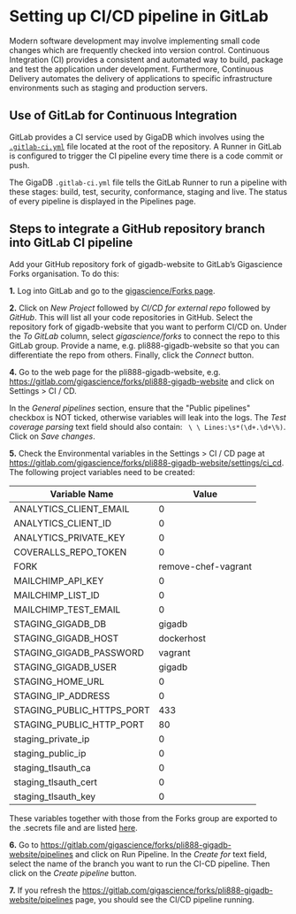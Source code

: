 # Setting up CI/CD pipeline in GitLab

Modern software development may involve implementing small code changes which
are frequently checked into version control. Continuous Integration (CI) 
provides a consistent and automated way to build, package and test the 
application under development. Furthermore, Continuous Delivery automates the
delivery of applications to specific infrastructure environments such as
staging and production servers.

## Use of GitLab for Continuous Integration

GitLab provides a CI service used by GigaDB which involves using the 
[`.gitlab-ci.yml`](https://github.com/gigascience/gigadb-website/blob/develop/.gitlab-ci.yml)
file located at the root of the repository. A Runner in GitLab is configured to 
trigger the CI pipeline every time there is a code commit or push.

The GigaDB `.gitlab-ci.yml` file tells the GitLab Runner to run a pipeline with
these stages: build, test, security, conformance, staging and live. The status
of every pipeline is displayed in the Pipelines page.

## Steps to integrate a GitHub repository branch into GitLab CI pipeline

Add your GitHub repository fork of gigadb-website to GitLab’s Gigascience Forks 
organisation. To do this:

**1.** Log into GitLab and go to the 
[gigascience/Forks page](https://gitlab.com/gigascience/forks).
 
**2.** Click on *New Project* followed by *CI/CD for external repo* followed by 
*GitHub*. This will list all your code repositories in GitHub. Select the 
repository fork of gigadb-website that you want to perform CI/CD on. Under the 
*To GitLab* column, select *gigascience/forks* to connect the repo to this 
GitLab group. Provide a name, e.g. pli888-gigadb-website so that you can 
differentiate the repo from others. Finally, click the *Connect* button.

**4.** Go to the web page for the pli888-gigadb-website, e.g. 
https://gitlab.com/gigascience/forks/pli888-gigadb-website and click on Settings > CI / CD.

In the *General pipelines* section, ensure that the "Public pipelines" checkbox 
is NOT ticked, otherwise variables will leak into the logs. The *Test coverage parsing* 
text field should also contain: ` \ \ Lines:\s*(\d+.\d+\%)`. Click on *Save changes*.
 
**5.** Check the Environmental variables in the Settings > CI / CD page at https://gitlab.com/gigascience/forks/pli888-gigadb-website/settings/ci_cd. 
The following project variables need to be created:

Variable Name | Value
------------ | -------------
ANALYTICS_CLIENT_EMAIL | 0
ANALYTICS_CLIENT_ID | 0
ANALYTICS_PRIVATE_KEY | 0
COVERALLS_REPO_TOKEN | 0
FORK | remove-chef-vagrant
MAILCHIMP_API_KEY | 0
MAILCHIMP_LIST_ID | 0
MAILCHIMP_TEST_EMAIL | 0
STAGING_GIGADB_DB | gigadb
STAGING_GIGADB_HOST | dockerhost
STAGING_GIGADB_PASSWORD | vagrant
STAGING_GIGADB_USER | gigadb
STAGING_HOME_URL | 0
STAGING_IP_ADDRESS | 0
STAGING_PUBLIC_HTTPS_PORT | 433
STAGING_PUBLIC_HTTP_PORT | 80
staging_private_ip | 0
staging_public_ip | 0
staging_tlsauth_ca | 0
staging_tlsauth_cert | 0
staging_tlsauth_key | 0

These variables together with those from the Forks group are exported to the 
.secrets file and are listed [here](https://github.com/gigascience/gigadb-website/blob/develop/ops/configuration/variables/secrets-sample).
 
**6.** Go to https://gitlab.com/gigascience/forks/pli888-gigadb-website/pipelines
and click on Run Pipeline. In the *Create for* text field, select the name of 
the branch you want to run the CI-CD pipeline. Then click on the *Create pipeline*
button.

**7.** If you refresh the https://gitlab.com/gigascience/forks/pli888-gigadb-website/pipelines
page, you should see the CI/CD pipeline running.
 